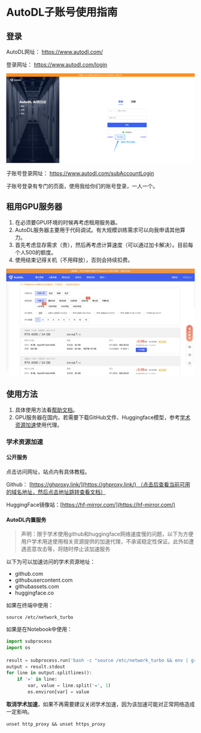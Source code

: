 # AutoDL子账号使用指南

## 登录

AutoDL网址：
https://www.autodl.com/

登录网址：
https://www.autodl.com/login

![](../../Attachments/3.%20Computer%20science/Engineering%20practice/AutoDL/IMG-20250307222610313.jpg)

子账号登录网址：
https://www.autodl.com/subAccountLogin

子账号登录有专门的页面，使用我给你们的账号登录，一人一个。

## 租用GPU服务器

1. 在必须要GPU环境的时候再考虑租用服务器。
2. AutoDL服务器主要用于代码调试。有大规模训练需求可以向我申请其他算力。
3. 首先考虑显存需求（贵），然后再考虑计算速度（可以通过加卡解决）。目前每个人500的额度。
4. 使用结束记得关机（不用释放），否则会持续扣费。

![](../../Attachments/3.%20Computer%20science/Engineering%20practice/AutoDL/IMG-20250307222610343.png)


## 使用方法

1. 具体使用方法看[帮助文档](https://www.autodl.com/docs/)。
2. GPU服务器在国内，若需要下载GitHub文件、Huggingface模型，参考[学术资源加速](https://www.autodl.com/docs/network_turbo/)使用代理。

### 学术资源加速

#### 公开服务

点击访问网址，站点内有具体教程。

Github： [https://ghproxy.link/](https://ghproxy.link/) （点击后查看当前可用的域名地址，然后点击地址跳转查看文档）

HuggingFace镜像站：[https://hf-mirror.com/](https://hf-mirror.com/)

#### AutoDL内置服务

> 声明：限于学术使用github和huggingface网络速度慢的问题，以下为方便用户学术用途使用相关资源提供的加速代理，不承诺稳定性保证。此外如遭遇恶意攻击等，将随时停止该加速服务

以下为可以加速访问的学术资源地址：

- github.com
- githubusercontent.com
- githubassets.com
- huggingface.co

如果在终端中使用：

```shell
source /etc/network_turbo
```

如果是在Notebook中使用：

```python
import subprocess  
import os  
  
result = subprocess.run('bash -c "source /etc/network_turbo && env | grep proxy"', shell=True, capture_output=True, text=True)  
output = result.stdout  
for line in output.splitlines():  
    if '=' in line:  
        var, value = line.split('=', 1)  
        os.environ[var] = value
```

**取消学术加速**，如果不再需要建议关闭学术加速，因为该加速可能对正常网络造成一定影响。

`unset http_proxy && unset https_proxy`